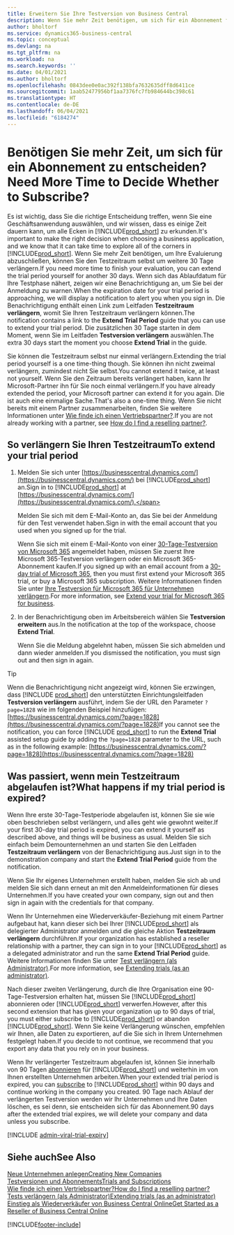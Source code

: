 ```yaml
---
title: Erweitern Sie Ihre Testversion von Business Central
description: Wenn Sie mehr Zeit benötigen, um sich für ein Abonnement für Dynamics 365 Business Central zu entscheiden, können Sie Ihre Testversion einmal verlängern. Erfahren Sie mehr über Ihre Möglichkeiten.
author: bholtorf
ms.service: dynamics365-business-central
ms.topic: conceptual
ms.devlang: na
ms.tgt_pltfrm: na
ms.workload: na
ms.search.keywords: ''
ms.date: 04/01/2021
ms.author: bholtorf
ms.openlocfilehash: 0843dee0e0ac392f138bfa7632635dff8d6411ce
ms.sourcegitcommit: 1aab52477956bf1aa7376fc7fb984644bc398c61
ms.translationtype: HT
ms.contentlocale: de-DE
ms.lasthandoff: 06/04/2021
ms.locfileid: "6184274"
---
```

# <a name="need-more-time-to-decide-whether-to-subscribe"></a><span data-ttu-id="9b971-104">Benötigen Sie mehr Zeit, um sich für ein Abonnement zu entscheiden?</span><span class="sxs-lookup"><span data-stu-id="9b971-104">Need More Time to Decide Whether to Subscribe?</span></span>

<span data-ttu-id="9b971-105">Es ist wichtig, dass Sie die richtige Entscheidung treffen, wenn Sie eine Geschäftsanwendung auswählen, und wir wissen, dass es einige Zeit dauern kann, um alle Ecken in [!INCLUDE[prod_short](includes/prod_short.md)] zu erkunden.</span><span class="sxs-lookup"><span data-stu-id="9b971-105">It's important to make the right decision when choosing a business application, and we know that it can take time to explore all of the corners in [!INCLUDE[prod_short](includes/prod_short.md)].</span></span> <span data-ttu-id="9b971-106">Wenn Sie mehr Zeit benötigen, um Ihre Evaluierung abzuschließen, können Sie den Testzeitraum selbst um weitere 30 Tage verlängern.</span><span class="sxs-lookup"><span data-stu-id="9b971-106">If you need more time to finish your evaluation, you can extend the trial period yourself for another 30 days.</span></span> <span data-ttu-id="9b971-107">Wenn sich das Ablaufdatum für Ihre Testphase nähert, zeigen wir eine Benachrichtigung an, um Sie bei der Anmeldung zu warnen.</span><span class="sxs-lookup"><span data-stu-id="9b971-107">When the expiration date for your trial period is approaching, we will display a notification to alert you when you sign in.</span></span> <span data-ttu-id="9b971-108">Die Benachrichtigung enthält einen Link zum Leitfaden **Testzeitraum verlängern**, womit Sie Ihren Testzeitraum verlängern können.</span><span class="sxs-lookup"><span data-stu-id="9b971-108">The notification contains a link to the **Extend Trial Period** guide that you can use to extend your trial period.</span></span> <span data-ttu-id="9b971-109">Die zusätzlichen 30 Tage starten in dem Moment, wenn Sie im Leitfaden **Testversion verlängern** auswählen.</span><span class="sxs-lookup"><span data-stu-id="9b971-109">The extra 30 days start the moment you choose **Extend Trial** in the guide.</span></span>

<span data-ttu-id="9b971-110">Sie können die Testzeitraum selbst nur einmal verlängern.</span><span class="sxs-lookup"><span data-stu-id="9b971-110">Extending the trial period yourself is a one time-thing though.</span></span> <span data-ttu-id="9b971-111">Sie können ihn nicht zweimal verlängern, zumindest nicht Sie selbst.</span><span class="sxs-lookup"><span data-stu-id="9b971-111">You cannot extend it twice, at least not yourself.</span></span> <span data-ttu-id="9b971-112">Wenn Sie den Zeitraum bereits verlängert haben, kann Ihr Microsoft-Partner ihn für Sie noch einmal verlängern.</span><span class="sxs-lookup"><span data-stu-id="9b971-112">If you have already extended the period, your Microsoft partner can extend it for you again.</span></span> <span data-ttu-id="9b971-113">Die ist auch eine einmalige Sache.</span><span class="sxs-lookup"><span data-stu-id="9b971-113">That's also a one-time thing.</span></span> <span data-ttu-id="9b971-114">Wenn Sie nicht bereits mit einem Partner zusammenarbeiten, finden Sie weitere Informationen unter [Wie finde ich einen Vertriebspartner?](/dynamics365/business-central/across-faq#findpartner).</span><span class="sxs-lookup"><span data-stu-id="9b971-114">If you are not already working with a partner, see [How do I find a reselling partner?](/dynamics365/business-central/across-faq#findpartner).</span></span>  

## <a name="to-extend-your-trial-period"></a><span data-ttu-id="9b971-115">So verlängern Sie Ihren Testzeitraum</span><span class="sxs-lookup"><span data-stu-id="9b971-115">To extend your trial period</span></span>

1. <span data-ttu-id="9b971-116">Melden Sie sich unter [https://businesscentral.dynamics.com/](https://businesscentral.dynamics.com/) bei [!INCLUDE[prod_short](includes/prod_short.md)] an.</span><span class="sxs-lookup"><span data-stu-id="9b971-116">Sign in to [!INCLUDE[prod_short](includes/prod_short.md)] at [https://businesscentral.dynamics.com/](https://businesscentral.dynamics.com/).</span></span>

    <span data-ttu-id="9b971-117">Melden Sie sich mit dem E-Mail-Konto an, das Sie bei der Anmeldung für den Test verwendet haben.</span><span class="sxs-lookup"><span data-stu-id="9b971-117">Sign in with the email account that you used when you signed up for the trial.</span></span>  

    <span data-ttu-id="9b971-118">Wenn Sie sich mit einem E-Mail-Konto von einer [30-Tage-Testversion von Microsoft 365](/microsoft-365/commerce/sign-up-for-office-365-trial) angemeldet haben, müssen Sie zuerst Ihre Microsoft 365-Testversion verlängern oder ein Microsoft 365-Abonnement kaufen.</span><span class="sxs-lookup"><span data-stu-id="9b971-118">If you signed up with an email account from a [30-day trial of Microsoft 365](/microsoft-365/commerce/sign-up-for-office-365-trial), then you must first extend your Microsoft 365 trial, or buy a Microsoft 365 subscription.</span></span> <span data-ttu-id="9b971-119">Weitere Informationen finden Sie unter [Ihre Testversion für Microsoft 365 für Unternehmen verlängern](/microsoft-365/commerce/extend-your-trial).</span><span class="sxs-lookup"><span data-stu-id="9b971-119">For more information, see [Extend your trial for Microsoft 365 for business](/microsoft-365/commerce/extend-your-trial).</span></span>
2. <span data-ttu-id="9b971-120">In der Benachrichtigung oben im Arbeitsbereich wählen Sie **Testversion erweitern** aus.</span><span class="sxs-lookup"><span data-stu-id="9b971-120">In the notification at the top of the workspace, choose **Extend Trial**.</span></span>

    <span data-ttu-id="9b971-121">Wenn Sie die Meldung abgelehnt haben, müssen Sie sich abmelden und dann wieder anmelden.</span><span class="sxs-lookup"><span data-stu-id="9b971-121">If you dismissed the notification, you must sign out and then sign in again.</span></span>

> [!TIP]
> <span data-ttu-id="9b971-122">Wenn die Benachrichtigung nicht angezeigt wird, können Sie erzwingen, dass [!INCLUDE [prod_short](includes/prod_short.md)] den unterstützten Einrichtungsleitfaden **Testversion verlängern** ausführt, indem Sie der URL den Parameter ```?page=1828``` wie im folgenden Beispiel hinzufügen: [https://businesscentral.dynamics.com/?page=1828](https://businesscentral.dynamics.com/?page=1828)</span><span class="sxs-lookup"><span data-stu-id="9b971-122">If you cannot see the notification, you can force [!INCLUDE [prod_short](includes/prod_short.md)] to run the **Extend Trial** assisted setup guide by adding the ```?page=1828``` parameter to the URL, such as in the following example: [https://businesscentral.dynamics.com/?page=1828](https://businesscentral.dynamics.com/?page=1828)</span></span>

## <a name="what-happens-if-my-trial-period-is-expired"></a><span data-ttu-id="9b971-123">Was passiert, wenn mein Testzeitraum abgelaufen ist?</span><span class="sxs-lookup"><span data-stu-id="9b971-123">What happens if my trial period is expired?</span></span>

<span data-ttu-id="9b971-124">Wenn Ihre erste 30-Tage-Testperiode abgelaufen ist, können Sie sie wie oben beschrieben selbst verlängern, und alles geht wie gewohnt weiter.</span><span class="sxs-lookup"><span data-stu-id="9b971-124">If your first 30-day trial period is expired, you can extend it yourself as described above, and things will be business as usual.</span></span> <span data-ttu-id="9b971-125">Melden Sie sich einfach beim Demounternehmen an und starten Sie den Leitfaden **Testzeitraum verlängern** von der Benachrichtigung aus.</span><span class="sxs-lookup"><span data-stu-id="9b971-125">Just sign in to the demonstration company and start the **Extend Trial Period** guide from the notification.</span></span>  

<span data-ttu-id="9b971-126">Wenn Sie Ihr eigenes Unternehmen erstellt haben, melden Sie sich ab und melden Sie sich dann erneut an mit den Anmeldeinformationen für dieses Unternehmen.</span><span class="sxs-lookup"><span data-stu-id="9b971-126">If you have created your own company, sign out and then sign in again with the credentials for that company.</span></span>  

<span data-ttu-id="9b971-127">Wenn Ihr Unternehmen eine Wiederverkäufer-Beziehung mit einem Partner aufgebaut hat, kann dieser sich bei Ihrer [!INCLUDE[prod_short](includes/prod_short.md)] als delegierter Administrator anmelden und die gleiche Aktion **Testzeitraum verlängern** durchführen.</span><span class="sxs-lookup"><span data-stu-id="9b971-127">If your organization has established a reseller relationship with a partner, they can sign in to your [!INCLUDE[prod_short](includes/prod_short.md)] as a delegated administrator and run the same **Extend Trial Period** guide.</span></span> <span data-ttu-id="9b971-128">Weitere Informationen finden Sie unter [Test verlängern (als Administrator)](/dynamics365/business-central/dev-itpro/administration/tenant-administration#extending-trials).</span><span class="sxs-lookup"><span data-stu-id="9b971-128">For more information, see [Extending trials (as an administrator)](/dynamics365/business-central/dev-itpro/administration/tenant-administration#extending-trials).</span></span>  

<span data-ttu-id="9b971-129">Nach dieser zweiten Verlängerung, durch die Ihre Organisation eine 90-Tage-Testversion erhalten hat, müssen Sie [!INCLUDE[prod_short](includes/prod_short.md)] abonnieren oder [!INCLUDE[prod_short](includes/prod_short.md)] verwerfen.</span><span class="sxs-lookup"><span data-stu-id="9b971-129">However, after this second extension that has given your organization up to 90 days of trial, you must either subscribe to [!INCLUDE[prod_short](includes/prod_short.md)] or abandon [!INCLUDE[prod_short](includes/prod_short.md)].</span></span> <span data-ttu-id="9b971-130">Wenn Sie keine Verlängerung wünschen, empfehlen wir Ihnen, alle Daten zu exportieren, auf die Sie sich in Ihrem Unternehmen festgelegt haben.</span><span class="sxs-lookup"><span data-stu-id="9b971-130">If you decide to not continue, we recommend that you export any data that you rely on in your business.</span></span>

<span data-ttu-id="9b971-131">Wenn Ihr verlängerter Testzeitraum abgelaufen ist, können Sie innerhalb von 90 Tagen [abonnieren](https://go.microsoft.com/fwlink/?linkid=828659) für [!INCLUDE[prod_short](includes/prod_short.md)] und weiterhin im von Ihnen erstellten Unternehmen arbeiten.</span><span class="sxs-lookup"><span data-stu-id="9b971-131">When your extended trial period is expired, you can [subscribe](https://go.microsoft.com/fwlink/?linkid=828659) to [!INCLUDE[prod_short](includes/prod_short.md)] within 90 days and continue working in the company you created.</span></span> <span data-ttu-id="9b971-132">90 Tage nach Ablauf der verlängerten Testversion werden wir Ihr Unternehmen und Ihre Daten löschen, es sei denn, sie entscheiden sich für das Abonnement.</span><span class="sxs-lookup"><span data-stu-id="9b971-132">90 days after the extended trial expires, we will delete your company and data unless you subscribe.</span></span>  

[!INCLUDE [admin-viral-trial-expiry](includes/admin-viral-trial-expiry.md)]

## <a name="see-also"></a><span data-ttu-id="9b971-133">Siehe auch</span><span class="sxs-lookup"><span data-stu-id="9b971-133">See Also</span></span>

[<span data-ttu-id="9b971-134">Neue Unternehmen anlegen</span><span class="sxs-lookup"><span data-stu-id="9b971-134">Creating New Companies</span></span>](about-new-company.md)  
[<span data-ttu-id="9b971-135">Testversionen und Abonnements</span><span class="sxs-lookup"><span data-stu-id="9b971-135">Trials and Subscriptions</span></span>](across-preview.md)  
[<span data-ttu-id="9b971-136">Wie finde ich einen Vertriebspartner?</span><span class="sxs-lookup"><span data-stu-id="9b971-136">How do I find a reselling partner?</span></span>](/dynamics365/business-central/across-faq#findpartner)  
[<span data-ttu-id="9b971-137">Tests verlängern (als Administrator)</span><span class="sxs-lookup"><span data-stu-id="9b971-137">Extending trials (as an administrator)</span></span>](/dynamics365/business-central/dev-itpro/administration/tenant-administration#extending-trials)  
[<span data-ttu-id="9b971-138">Einstieg als Wiederverkäufer von Business Central Online</span><span class="sxs-lookup"><span data-stu-id="9b971-138">Get Started as a Reseller of Business Central Online</span></span>](/dynamics365/business-central/dev-itpro/administration/get-started-online)  


[!INCLUDE[footer-include](includes/footer-banner.md)]